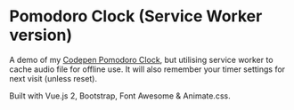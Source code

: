 # Pomodoro Clock (Service Worker version)

A demo of my [Codepen Pomodoro Clock](https://codepen.io/jhkueh/full/mVwJaE/), but utilising service worker to cache audio file for offline use. It will also remember your timer settings for next visit (unless reset).

Built with Vue.js 2, Bootstrap, Font Awesome & Animate.css.
